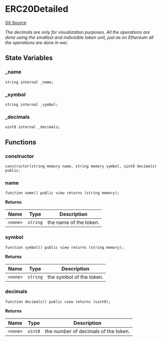 # ERC20Detailed
[Git Source](https://github.com/maticnetwork/contracts/blob/155f729fd8db0676297384375468d4d45b8aa44e/contracts/child/ERC20Detailed.sol)

*The decimals are only for visualization purposes.
All the operations are done using the smallest and indivisible token unit,
just as on Ethereum all the operations are done in wei.*


## State Variables
### _name

```solidity
string internal _name;
```


### _symbol

```solidity
string internal _symbol;
```


### _decimals

```solidity
uint8 internal _decimals;
```


## Functions
### constructor


```solidity
constructor(string memory name, string memory symbol, uint8 decimals) public;
```

### name


```solidity
function name() public view returns (string memory);
```
**Returns**

|Name|Type|Description|
|----|----|-----------|
|`<none>`|`string`|the name of the token.|


### symbol


```solidity
function symbol() public view returns (string memory);
```
**Returns**

|Name|Type|Description|
|----|----|-----------|
|`<none>`|`string`|the symbol of the token.|


### decimals


```solidity
function decimals() public view returns (uint8);
```
**Returns**

|Name|Type|Description|
|----|----|-----------|
|`<none>`|`uint8`|the number of decimals of the token.|


